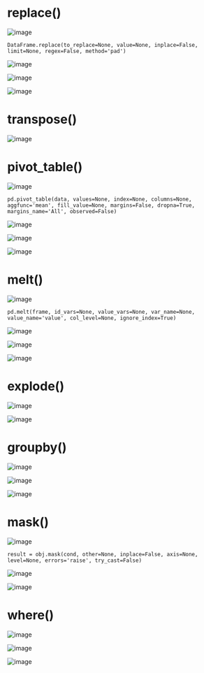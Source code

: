 
# replace()

![image](https://user-images.githubusercontent.com/60442877/232180537-0be487dc-4751-4d58-b2c1-937a06cf3171.png)

    DataFrame.replace(to_replace=None, value=None, inplace=False, limit=None, regex=False, method='pad')

![image](https://user-images.githubusercontent.com/60442877/232176264-2189d503-b864-41dc-acd2-505d8a79eef5.png)

![image](https://user-images.githubusercontent.com/60442877/232176758-d646d3fc-f10e-4ae8-ae0a-2118074b5066.png)

![image](https://user-images.githubusercontent.com/60442877/232176765-bf596cf6-7d0f-4ae0-a4d0-c9048e2f1866.png)

# transpose()

![image](https://user-images.githubusercontent.com/60442877/232667007-3e447ee7-ef53-4ddc-852b-8954febfc5bd.png)

# pivot_table()

![image](https://user-images.githubusercontent.com/60442877/232179232-5eab8a3a-ba97-4a4b-a596-dbd7d7d052cf.png)

    pd.pivot_table(data, values=None, index=None, columns=None, aggfunc='mean', fill_value=None, margins=False, dropna=True, margins_name='All', observed=False)

![image](https://user-images.githubusercontent.com/60442877/232179268-ca85a104-08f4-46be-8b62-a7a22a93633d.png)

![image](https://user-images.githubusercontent.com/60442877/232179479-02368ad8-d252-4b93-8eff-1c60df3b600b.png)

![image](https://user-images.githubusercontent.com/60442877/232179486-642a9854-dcf5-4606-b363-775e8d95ffc7.png)

# melt()

![image](https://user-images.githubusercontent.com/60442877/232179567-05da3c43-8758-4072-ae68-4cf8fccdb7f1.png)

    pd.melt(frame, id_vars=None, value_vars=None, var_name=None, value_name='value', col_level=None, ignore_index=True)

![image](https://user-images.githubusercontent.com/60442877/232179577-773d1886-5469-416e-b056-ef2acd666e42.png)

![image](https://user-images.githubusercontent.com/60442877/232179674-112bd19c-40cf-4997-9a9b-ff1461f4ea7d.png)

![image](https://user-images.githubusercontent.com/60442877/232179681-37d6b5df-22a7-4763-a0b2-5ed31927f1b1.png)

# explode()

![image](https://user-images.githubusercontent.com/60442877/232358409-31e21916-7175-42b6-a444-4bb15b0d72c9.png)

![image](https://user-images.githubusercontent.com/60442877/232358422-0db7d10c-66d1-411d-bab2-ad0339125ba5.png)

# groupby()

![image](https://user-images.githubusercontent.com/60442877/232362951-3f1f77cb-a275-4c22-afed-02a46197382d.png)

![image](https://user-images.githubusercontent.com/60442877/232362978-fa4d4759-4303-4533-bbad-e5164747a204.png)

![image](https://user-images.githubusercontent.com/60442877/232362998-71ef99c1-e8ac-4bb5-bee5-a3dcc2fe3e74.png)

# mask()

![image](https://user-images.githubusercontent.com/60442877/232648727-349ef4a2-3f73-490b-af65-423c3b152acc.png)

    result = obj.mask(cond, other=None, inplace=False, axis=None, level=None, errors='raise', try_cast=False)
    
![image](https://user-images.githubusercontent.com/60442877/232648761-980f65ee-a1b6-4f02-94b6-4e7f519320e2.png)

![image](https://user-images.githubusercontent.com/60442877/232648991-9d794534-46c2-4ff2-87c5-0bca5505c3c1.png)

# where()

![image](https://user-images.githubusercontent.com/60442877/232667668-15067431-3379-422c-9a95-f65cb53c91ba.png)

![image](https://user-images.githubusercontent.com/60442877/232667687-19da7790-79f3-4639-a559-38ad97062c5f.png)

![image](https://user-images.githubusercontent.com/60442877/232667706-b2aba34c-6546-4a87-84e2-880fda8a7dee.png)




